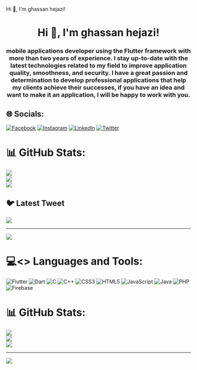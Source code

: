 Hi 👋, I'm ghassan hejazi!

<h1 align="center">Hi 👋, I'm ghassan hejazi!</h1>
<h3 align="center">mobile applications developer using the Flutter framework with more than two years of experience. I stay up-to-date with the latest technologies related to my field to improve application quality, smoothness, and security. I have a great passion and determination to develop professional applications that help my clients achieve their successes, if you have an idea and want to make it an application, I will be happy to work with you.</h3>


## 🌐 Socials:
[![Facebook](https://img.shields.io/badge/Facebook-%231877F2.svg?logo=Facebook&logoColor=white)](https://facebook.com/ghassan.hejazi.7772928) [![Instagram](https://img.shields.io/badge/Instagram-%23E4405F.svg?logo=Instagram&logoColor=white)](https://instagram.com/ghassan_h_98/) [![LinkedIn](https://img.shields.io/badge/LinkedIn-%230077B5.svg?logo=linkedin&logoColor=white)](https://linkedin.com/in/ghassan-hejazi-b21980231/) [![Twitter](https://img.shields.io/badge/Twitter-%231DA1F2.svg?logo=Twitter&logoColor=white)](https://twitter.com/ghassan_hejazy) 
# 📊 GitHub Stats:
![](https://github-readme-stats.vercel.app/api?username=ghassan_hejazi&theme=dark&hide_border=false&include_all_commits=false&count_private=false)<br/>
![](https://github-readme-streak-stats.herokuapp.com/?user=ghassan_hejazi&theme=dark&hide_border=false)<br/>
![](https://github-readme-stats.vercel.app/api/top-langs/?username=ghassan_hejazi&theme=dark&hide_border=false&include_all_commits=false&count_private=false&layout=compact)

## 🐦 Latest Tweet
[![](https://gtce.itsvg.in/api?username=ghassan_hejazy)](https://github.com/VishwaGauravIn/github-twitter-card-embed)

---
[![](https://visitcount.itsvg.in/api?id=ghassan_hejazi&icon=0&color=0)](https://visitcount.itsvg.in)

<!-- Proudly created with GPRM ( https://gprm.itsvg.in ) -->


# 💻<> Languages and Tools:
![Flutter](https://img.shields.io/badge/Flutter-%2302569B.svg?style=for-the-badge&logo=Flutter&logoColor=white) ![Dart](https://img.shields.io/badge/dart-%230175C2.svg?style=for-the-badge&logo=dart&logoColor=white) ![C](https://img.shields.io/badge/c-%2300599C.svg?style=for-the-badge&logo=c&logoColor=white) ![C++](https://img.shields.io/badge/c++-%2300599C.svg?style=for-the-badge&logo=c%2B%2B&logoColor=white) ![CSS3](https://img.shields.io/badge/css3-%231572B6.svg?style=for-the-badge&logo=css3&logoColor=white) ![HTML5](https://img.shields.io/badge/html5-%23E34F26.svg?style=for-the-badge&logo=html5&logoColor=white) ![JavaScript](https://img.shields.io/badge/javascript-%23323330.svg?style=for-the-badge&logo=javascript&logoColor=%23F7DF1E) ![Java](https://img.shields.io/badge/java-%23ED8B00.svg?style=for-the-badge&logo=java&logoColor=white) ![PHP](https://img.shields.io/badge/php-%23777BB4.svg?style=for-the-badge&logo=php&logoColor=white) ![Firebase](https://img.shields.io/badge/firebase-%23039BE5.svg?style=for-the-badge&logo=firebase)
# 📊 GitHub Stats:
![](https://github-readme-stats.vercel.app/api?username=ghassan-hejazi&theme=dark&hide_border=false&include_all_commits=false&count_private=false)<br/>
![](https://github-readme-streak-stats.herokuapp.com/?user=ghassan-hejazi&theme=dark&hide_border=false)<br/>
![](https://github-readme-stats.vercel.app/api/top-langs/?username=ghassan-hejazi&theme=dark&hide_border=false&include_all_commits=false&count_private=false&layout=compact)

---
[![](https://visitcount.itsvg.in/api?id=ghassan-hejazi&icon=0&color=0)](https://visitcount.itsvg.in)

<!-- Proudly created with GPRM ( https://gprm.itsvg.in ) -->
